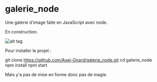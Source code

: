 # galerie_node

Une galerie d'image faite en JavaScript avec node.

En construction.

![alt tag](https://media.giphy.com/media/UBSQSpyFUSgcE/giphy.gif)

Pour installer le projet :

git clone https://github.com/Axel-Girard/galerie_node.git
cd galerie_node
npm install
npm start

Mais y'a pas de mise en forme donc pas de magie.
